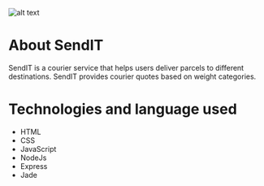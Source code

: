 ![alt text](https://travis-ci.com/rwajon/sendit.svg?branch=v1)
# About SendIT
SendIT is a courier service that helps users deliver parcels to different destinations.
SendIT provides courier quotes based on weight categories.

# Technologies and language used
* HTML
* CSS
* JavaScript
* NodeJs
* Express
* Jade
